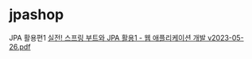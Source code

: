 # jpashop
JPA 활용편1
[실전! 스프링 부트와 JPA 활용1 - 웹 애플리케이션 개발 v2023-05-26.pdf](https://github.com/2maeng/jpashop/files/13373917/JPA.1.-.v2023-05-26.pdf)
